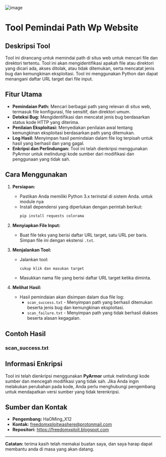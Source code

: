 ![image](https://github.com/user-attachments/assets/2258033b-601d-4c47-b28e-609c2934cbe5)

# **Tool Pemindai Path Wp Website**

## **Deskripsi Tool**

Tool ini dirancang untuk memindai path di situs web untuk mencari file dan direktori tertentu. Tool ini akan mengidentifikasi apakah file atau direktori yang dicari ada, akses ditolak, atau tidak ditemukan, serta mencatat jenis bug dan kemungkinan eksploitasi. Tool ini menggunakan Python dan dapat menangani daftar URL target dari file input.

## **Fitur Utama**

- **Pemindaian Path:** Mencari berbagai path yang relevan di situs web, termasuk file konfigurasi, file sensitif, dan direktori umum.
- **Deteksi Bug:** Mengidentifikasi dan mencatat jenis bug berdasarkan status kode HTTP yang diterima.
- **Penilaian Eksploitasi:** Menyediakan penilaian awal tentang kemungkinan eksploitasi berdasarkan path yang ditemukan.
- **Log Hasil:** Menyimpan hasil pemindaian dalam file log terpisah untuk hasil yang berhasil dan yang gagal.
- **Enkripsi dan Perlindungan:** Tool ini telah dienkripsi menggunakan PyArmor untuk melindungi kode sumber dari modifikasi dan penggunaan yang tidak sah.

## **Cara Menggunakan**

1. **Persiapan:**
   - Pastikan Anda memiliki Python 3.x terinstal di sistem Anda. untuk module nya
   - Install dependensi yang diperlukan dengan perintah berikut:
     ```bash
     pip install requests colorama
     ```

2. **Menyiapkan File Input:**
   - Buat file teks yang berisi daftar URL target, satu URL per baris. Simpan file ini dengan ekstensi `.txt`.

3. **Menjalankan Tool:**
   - Jalankan tool:
     ```bash
     cukup klik dan masukan target
     ```
   - Masukkan nama file yang berisi daftar URL target ketika diminta.

4. **Melihat Hasil:**
   - Hasil pemindaian akan disimpan dalam dua file log:
     - `scan_success.txt` - Menyimpan path yang berhasil ditemukan beserta jenis bug dan kemungkinan eksploitasi.
     - `scan_failure.txt` - Menyimpan path yang tidak berhasil diakses beserta alasan kegagalan.

## **Contoh Hasil**

### **scan_success.txt**


## **Informasi Enkripsi**

Tool ini telah dienkripsi menggunakan **PyArmor** untuk melindungi kode sumber dan mencegah modifikasi yang tidak sah. Jika Anda ingin melakukan perubahan pada kode, Anda perlu menghubungi pengembang untuk mendapatkan versi sumber yang tidak terenkripsi.

## **Sumber dan Kontak**

- **Pengembang:** HaOMing_X12
- **Kontak:** freedomxploitwashere@protonmail.com
- **Repositori:** https://freedomxploit.blogspot.com

---

**Catatan:** terima kasih telah memakai buatan saya, dan saya harap dapat membantu anda di masa yang akan datang.

